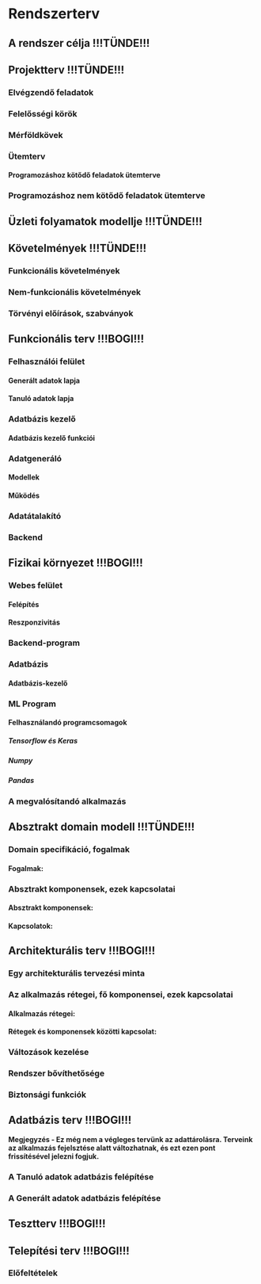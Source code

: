 # Rendszerterv  

## A rendszer célja !!!TÜNDE!!!



## Projektterv !!!TÜNDE!!!
### Elvégzendő feladatok
### Felelősségi körök
### Mérföldkövek
### Ütemterv
#### Programozáshoz kötődő feladatok ütemterve
### Programozáshoz nem kötődő feladatok ütemterve



## Üzleti folyamatok modellje !!!TÜNDE!!!



## Követelmények !!!TÜNDE!!!
### Funkcionális követelmények
### Nem-funkcionális követelmények
### Törvényi előírások, szabványok



## Funkcionális terv !!!BOGI!!!
### Felhasználói felület
#### Generált adatok lapja
#### Tanuló adatok lapja
### Adatbázis kezelő
#### Adatbázis kezelő funkciói
### Adatgeneráló
#### Modellek
#### Működés
### Adatátalakító
### Backend



## Fizikai környezet !!!BOGI!!!
### Webes felület
#### Felépítés
#### Reszponzivitás
### Backend-program
### Adatbázis
#### Adatbázis-kezelő
### ML Program
#### Felhasználandó programcsomagok
##### Tensorflow és Keras
##### Numpy
##### Pandas
### A megvalósítandó alkalmazás



## Absztrakt domain modell !!!TÜNDE!!!
### Domain specifikáció, fogalmak
#### Fogalmak:
### Absztrakt komponensek, ezek kapcsolatai
#### Absztrakt komponensek:
#### Kapcsolatok:



## Architekturális terv !!!BOGI!!!
### Egy architekturális tervezési minta 
### Az alkalmazás rétegei, fő komponensei, ezek kapcsolatai
#### Alkalmazás rétegei:
#### Rétegek és komponensek közötti kapcsolat:
### Változások kezelése
### Rendszer bővíthetősége
### Biztonsági funkciók


## Adatbázis terv !!!BOGI!!!
**Megjegyzés - Ez még nem a végleges tervünk az adattárolásra. Terveink az alkalmazás fejelsztése alatt változhatnak, és ezt ezen pont frissítésével jelezni fogjuk.**
### A Tanuló adatok adatbázis felépítése
### A Generált adatok adatbázis felépítése



## Tesztterv !!!BOGI!!!



## Telepítési terv !!!BOGI!!!
### Előfeltételek
